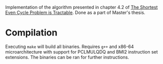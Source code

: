 Implementation of the algorithm presented in chapter 4.2 of [The Shortest Even Cycle Problem is Tractable](https://arxiv.org/abs/2111.02992). Done as a part of Master's thesis.

# Compilation
Executing `make` will build all binaries. Requires `g++` and x86-64 microarchitecture with support for PCLMULQDQ and BMI2 instruction set extensions. The binaries can be ran for further instructions.
